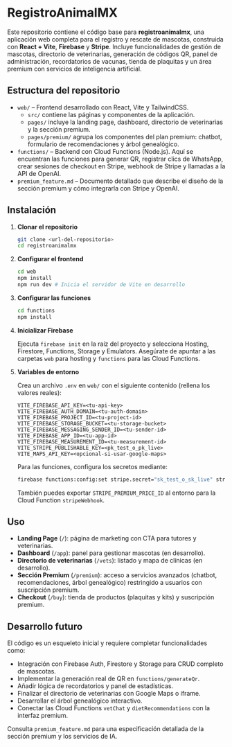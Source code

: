 # RegistroAnimalMX

Este repositorio contiene el código base para **registroanimalmx**, una aplicación web completa para el registro y rescate de mascotas, construida con **React + Vite**, **Firebase** y **Stripe**.  Incluye funcionalidades de gestión de mascotas, directorio de veterinarias, generación de códigos QR, panel de administración, recordatorios de vacunas, tienda de plaquitas y un área premium con servicios de inteligencia artificial.

## Estructura del repositorio

- `web/` – Frontend desarrollado con React, Vite y TailwindCSS.
  - `src/` contiene las páginas y componentes de la aplicación.
  - `pages/` incluye la landing page, dashboard, directorio de veterinarias y la sección premium.
  - `pages/premium/` agrupa los componentes del plan premium: chatbot, formulario de recomendaciones y árbol genealógico.
- `functions/` – Backend con Cloud Functions (Node.js).  Aquí se encuentran las funciones para generar QR, registrar clics de WhatsApp, crear sesiones de checkout en Stripe, webhook de Stripe y llamadas a la API de OpenAI.
- `premium_feature.md` – Documento detallado que describe el diseño de la sección premium y cómo integrarla con Stripe y OpenAI.

## Instalación

1. **Clonar el repositorio**

   ```bash
   git clone <url-del-repositorio>
   cd registroanimalmx
   ```

2. **Configurar el frontend**

   ```bash
   cd web
   npm install
   npm run dev # Inicia el servidor de Vite en desarrollo
   ```

3. **Configurar las funciones**

   ```bash
   cd functions
   npm install
   ```

4. **Inicializar Firebase**

   Ejecuta `firebase init` en la raíz del proyecto y selecciona Hosting, Firestore, Functions, Storage y Emulators.  Asegúrate de apuntar a las carpetas `web` para hosting y `functions` para las Cloud Functions.

5. **Variables de entorno**

   Crea un archivo `.env` en `web/` con el siguiente contenido (rellena los valores reales):

   ```env
   VITE_FIREBASE_API_KEY=<tu-api-key>
   VITE_FIREBASE_AUTH_DOMAIN=<tu-auth-domain>
   VITE_FIREBASE_PROJECT_ID=<tu-project-id>
   VITE_FIREBASE_STORAGE_BUCKET=<tu-storage-bucket>
   VITE_FIREBASE_MESSAGING_SENDER_ID=<tu-sender-id>
   VITE_FIREBASE_APP_ID=<tu-app-id>
   VITE_FIREBASE_MEASUREMENT_ID=<tu-measurement-id>
   VITE_STRIPE_PUBLISHABLE_KEY=<pk_test_o_pk_live>
   VITE_MAPS_API_KEY=<opcional-si-usar-google-maps>
   ```

   Para las funciones, configura los secretos mediante:

   ```bash
   firebase functions:config:set stripe.secret="sk_test_o_sk_live" stripe.webhook_secret="whsec_..." openai.key="sk-proj-..."
   ```

   También puedes exportar `STRIPE_PREMIUM_PRICE_ID` al entorno para la Cloud Function `stripeWebhook`.

## Uso

- **Landing Page** (`/`): página de marketing con CTA para tutores y veterinarias.
- **Dashboard** (`/app`): panel para gestionar mascotas (en desarrollo).
- **Directorio de veterinarias** (`/vets`): listado y mapa de clínicas (en desarrollo).
- **Sección Premium** (`/premium`): acceso a servicios avanzados (chatbot, recomendaciones, árbol genealógico) restringido a usuarios con suscripción premium.
- **Checkout** (`/buy`): tienda de productos (plaquitas y kits) y suscripción premium.

## Desarrollo futuro

El código es un esqueleto inicial y requiere completar funcionalidades como:

- Integración con Firebase Auth, Firestore y Storage para CRUD completo de mascotas.
- Implementar la generación real de QR en `functions/generateQr`.
- Añadir lógica de recordatorios y panel de estadísticas.
- Finalizar el directorio de veterinarias con Google Maps o iframe.
- Desarrollar el árbol genealógico interactivo.
- Conectar las Cloud Functions `vetChat` y `dietRecommendations` con la interfaz premium.

Consulta `premium_feature.md` para una especificación detallada de la sección premium y los servicios de IA.